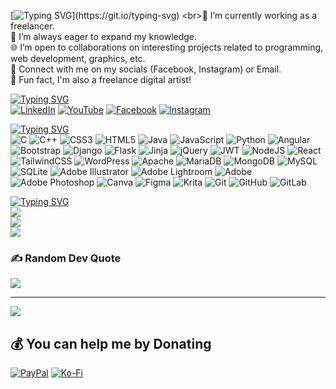 [![Typing SVG](https://readme-typing-svg.demolab.com?font=Kalnia+Glaze&weight=500&size=40&pause=1000&color=E360F7&width=435&lines=Hello%2C+World!)](https://git.io/typing-svg)
<br>🐇 I’m currently working as a freelancer.
<br>🔮 I’m always eager to expand my knowledge.
<br>🌐 I’m open to collaborations on interesting projects related to programming, web development, graphics, etc.
<br>🔭 Connect with me on my socials (Facebook, Instagram) or Email.
<br>🫧 Fun fact, I'm also a freelance digital artist! 

[![Typing SVG](https://readme-typing-svg.demolab.com?font=Kalnia+Glaze&weight=500&size=25&pause=1000&color=E360F7&width=435&lines=My+Socials)](https://git.io/typing-svg) <br>
[![LinkedIn](https://img.shields.io/badge/LinkedIn-%230077B5.svg?logo=linkedin&logoColor=white)](https://linkedin.com/in/jedidiahvillegas) 
[![YouTube](https://img.shields.io/badge/YouTube-%23FF0000.svg?logo=YouTube&logoColor=white)](https://youtube.com/@jeayuun) 
[![Facebook](https://img.shields.io/badge/Facebook-%231877F2.svg?logo=Facebook&logoColor=white)](https://facebook.com/jeahvill) 
[![Instagram](https://img.shields.io/badge/Instagram-%23E4405F.svg?logo=Instagram&logoColor=white)](https://instagram.com/jeayuun) 

[![Typing SVG](https://readme-typing-svg.demolab.com?font=Kalnia+Glaze&weight=500&size=30&pause=1000&color=E360F7&width=435&lines=Tech+Stack)](https://git.io/typing-svg) <br>
![C](https://img.shields.io/badge/c-%2300599C.svg?style=for-the-badge&logo=c&logoColor=white) ![C++](https://img.shields.io/badge/c++-%2300599C.svg?style=for-the-badge&logo=c%2B%2B&logoColor=white) ![CSS3](https://img.shields.io/badge/css3-%231572B6.svg?style=for-the-badge&logo=css3&logoColor=white) ![HTML5](https://img.shields.io/badge/html5-%23E34F26.svg?style=for-the-badge&logo=html5&logoColor=white) ![Java](https://img.shields.io/badge/java-%23ED8B00.svg?style=for-the-badge&logo=openjdk&logoColor=white) ![JavaScript](https://img.shields.io/badge/javascript-%23323330.svg?style=for-the-badge&logo=javascript&logoColor=%23F7DF1E) ![Python](https://img.shields.io/badge/python-3670A0?style=for-the-badge&logo=python&logoColor=ffdd54) ![Angular](https://img.shields.io/badge/angular-%23DD0031.svg?style=for-the-badge&logo=angular&logoColor=white) ![Bootstrap](https://img.shields.io/badge/bootstrap-%238511FA.svg?style=for-the-badge&logo=bootstrap&logoColor=white) ![Django](https://img.shields.io/badge/django-%23092E20.svg?style=for-the-badge&logo=django&logoColor=white) ![Flask](https://img.shields.io/badge/flask-%23000.svg?style=for-the-badge&logo=flask&logoColor=white) ![Jinja](https://img.shields.io/badge/jinja-white.svg?style=for-the-badge&logo=jinja&logoColor=black) ![jQuery](https://img.shields.io/badge/jquery-%230769AD.svg?style=for-the-badge&logo=jquery&logoColor=white) ![JWT](https://img.shields.io/badge/JWT-black?style=for-the-badge&logo=JSON%20web%20tokens) ![NodeJS](https://img.shields.io/badge/node.js-6DA55F?style=for-the-badge&logo=node.js&logoColor=white) ![React](https://img.shields.io/badge/react-%2320232a.svg?style=for-the-badge&logo=react&logoColor=%2361DAFB) ![TailwindCSS](https://img.shields.io/badge/tailwindcss-%2338B2AC.svg?style=for-the-badge&logo=tailwind-css&logoColor=white) ![WordPress](https://img.shields.io/badge/WordPress-%23117AC9.svg?style=for-the-badge&logo=WordPress&logoColor=white) ![Apache](https://img.shields.io/badge/apache-%23D42029.svg?style=for-the-badge&logo=apache&logoColor=white) ![MariaDB](https://img.shields.io/badge/MariaDB-003545?style=for-the-badge&logo=mariadb&logoColor=white) ![MongoDB](https://img.shields.io/badge/MongoDB-%234ea94b.svg?style=for-the-badge&logo=mongodb&logoColor=white) ![MySQL](https://img.shields.io/badge/mysql-4479A1.svg?style=for-the-badge&logo=mysql&logoColor=white) ![SQLite](https://img.shields.io/badge/sqlite-%2307405e.svg?style=for-the-badge&logo=sqlite&logoColor=white) ![Adobe Illustrator](https://img.shields.io/badge/adobe%20illustrator-%23FF9A00.svg?style=for-the-badge&logo=adobe%20illustrator&logoColor=white) ![Adobe Lightroom](https://img.shields.io/badge/Adobe%20Lightroom-31A8FF.svg?style=for-the-badge&logo=Adobe%20Lightroom&logoColor=white) ![Adobe](https://img.shields.io/badge/adobe-%23FF0000.svg?style=for-the-badge&logo=adobe&logoColor=white) ![Adobe Photoshop](https://img.shields.io/badge/adobe%20photoshop-%2331A8FF.svg?style=for-the-badge&logo=adobe%20photoshop&logoColor=white) ![Canva](https://img.shields.io/badge/Canva-%2300C4CC.svg?style=for-the-badge&logo=Canva&logoColor=white) ![Figma](https://img.shields.io/badge/figma-%23F24E1E.svg?style=for-the-badge&logo=figma&logoColor=white) ![Krita](https://img.shields.io/badge/Krita-203759?style=for-the-badge&logo=krita&logoColor=EEF37B) ![Git](https://img.shields.io/badge/git-%23F05033.svg?style=for-the-badge&logo=git&logoColor=white) ![GitHub](https://img.shields.io/badge/github-%23121011.svg?style=for-the-badge&logo=github&logoColor=white) ![GitLab](https://img.shields.io/badge/gitlab-%23181717.svg?style=for-the-badge&logo=gitlab&logoColor=white)

[![Typing SVG](https://readme-typing-svg.demolab.com?font=Kalnia+Glaze&weight=500&size=30&pause=1000&color=E360F7&width=435&lines=GitHub+Stats)](https://git.io/typing-svg) <br>
![](https://github-readme-stats.vercel.app/api?username=jeayuun&theme=rose_pine&hide_border=false&include_all_commits=false&count_private=false)<br/>
![](https://github-readme-streak-stats.herokuapp.com/?user=jeayuun&theme=rose_pine&hide_border=false)<br/>
![](https://github-readme-stats.vercel.app/api/top-langs/?username=jeayuun&theme=rose_pine&hide_border=false&include_all_commits=false&count_private=false&layout=compact)

### ✍️ Random Dev Quote
![](https://quotes-github-readme.vercel.app/api?type=vetical&theme=tokyonight)

---
[![](https://visitcount.itsvg.in/api?id=jeayuun&icon=0&color=6)](https://visitcount.itsvg.in)

  ## 💰 You can help me by Donating
  [![PayPal](https://img.shields.io/badge/PayPal-00457C?style=for-the-badge&logo=paypal&logoColor=white)](https://paypal.me/jedidiahvillegas) [![Ko-Fi](https://img.shields.io/badge/Ko--fi-F16061?style=for-the-badge&logo=ko-fi&logoColor=white)](https://ko-fi.com/jeayuun) 

  
<!-- Proudly created with GPRM ( https://gprm.itsvg.in ) -->
